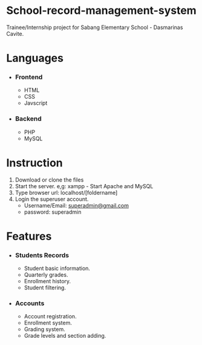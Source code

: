 # School-record-management-system
Trainee/Internship project for Sabang Elementary School - Dasmarinas Cavite.

# Languages
- ### Frontend
  - HTML
  - CSS
  - Javscript
- ### Backend
  - PHP
  - MySQL
 
# Instruction
1. Download or clone the files
2. Start the server. e,g: xampp - Start Apache and MySQL
3. Type browser url: localhost/[foldername]
4. Login the superuser account.
   - Username/Email: superadmin@gmail.com
   - password: superadmin

 # Features
 - ### Students Records 
   - Student basic information.
   - Quarterly grades.
   - Enrollment history.
   - Student filtering.
- ### Accounts
  - Account registration.
  - Enrollment system.
  - Grading system.
  - Grade levels and section adding.

